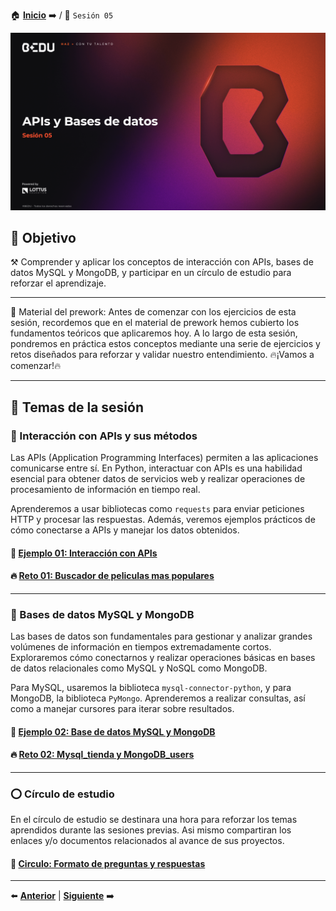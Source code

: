 🏠 [**Inicio**](../Readme.md) ➡️ / 📖 `Sesión 05`

<div align="center">
    <img src="Imagenes/S05_Bedu.png" alt="Sesion_05">
</div>

## 🎯 Objetivo

⚒️ Comprender y aplicar los conceptos de interacción con APIs, bases de datos MySQL y MongoDB, y participar en un círculo de estudio para reforzar el aprendizaje.

---

📘 Material del prework:
Antes de comenzar con los ejercicios de esta sesión, recordemos que en el material de prework hemos cubierto los fundamentos teóricos que aplicaremos hoy. A lo largo de esta sesión, pondremos en práctica estos conceptos mediante una serie de ejercicios y retos diseñados para reforzar y validar nuestro entendimiento. 
🔥¡Vamos a comenzar!🔥

---

## 📂 Temas de la sesión

### 📖 Interacción con APIs y sus métodos

Las APIs (Application Programming Interfaces) permiten a las aplicaciones comunicarse entre sí. En Python, interactuar con APIs es una habilidad esencial para obtener datos de servicios web y realizar operaciones de procesamiento de información en tiempo real.

Aprenderemos a usar bibliotecas como `requests` para enviar peticiones HTTP y procesar las respuestas. Además, veremos ejemplos prácticos de cómo conectarse a APIs y manejar los datos obtenidos.

#### 📜 **[Ejemplo 01: Interacción con APIs](Ejemplo-01/Readme.md)**
#### 🔥 **[Reto 01: Buscador de peliculas mas populares](Reto-01/Readme.md)**

---

### 📖 Bases de datos MySQL y MongoDB

Las bases de datos son fundamentales para gestionar y analizar grandes volúmenes de información en tiempos extremadamente cortos. Exploraremos cómo conectarnos y realizar operaciones básicas en bases de datos relacionales como MySQL y NoSQL como MongoDB.

Para MySQL, usaremos la biblioteca `mysql-connector-python`, y para MongoDB, la biblioteca `PyMongo`. Aprenderemos a realizar consultas, así como a manejar cursores para iterar sobre resultados.

#### 📜 **[Ejemplo 02: Base de datos MySQL y MongoDB](Ejemplo-02/Readme.md)**
#### 🔥 **[Reto 02: Mysql_tienda y MongoDB_users](Reto-02/Readme.md)**


---


### ⭕ Círculo de estudio

En el círculo de estudio se destinara una hora para reforzar los temas aprendidos durante las sesiones previas. Asi mismo compartiran los enlaces y/o documentos relacionados al avance de sus proyectos.


#### 📜 **[Circulo: Formato de preguntas y respuestas](Ejemplo-03/Readme.md)**

<!-- #### 🏗️ **[Esqueleto de proyecto final](Ejemplo-04/Readme.md)** -->

---

⬅️ [**Anterior**](../Readme.md) | [**Siguiente**](../Sesion-06/Readme.md) ➡️